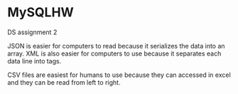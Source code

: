 # MySQLHW
DS assignment 2

JSON is easier for computers to read because it serializes the data into an array. XML is also easier for computers to use because it separates each data line into tags.

CSV files are easiest for humans to use because they can accessed in excel and they can be read from left to right.
